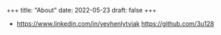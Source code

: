+++
title: "About"
date: 2022-05-23
draft: false
+++

* https://www.linkedin.com/in/yevhenlytviak
https://github.com/3u128
